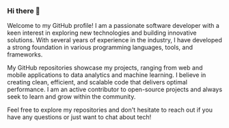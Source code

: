 ### Hi there 👋


Welcome to my GitHub profile! I am a passionate software developer with a keen interest in exploring new technologies and building innovative solutions. With several years of experience in the industry, I have developed a strong foundation in various programming languages, tools, and frameworks.

My GitHub repositories showcase my projects, ranging from web and mobile applications to data analytics and machine learning. I believe in creating clean, efficient, and scalable code that delivers optimal performance. I am an active contributor to open-source projects and always seek to learn and grow within the community.

Feel free to explore my repositories and don't hesitate to reach out if you have any questions or just want to chat about tech!

